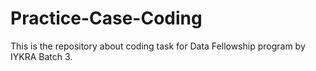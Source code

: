 # Practice-Case-Coding
This is the repository about coding task for Data Fellowship program by IYKRA Batch 3.
